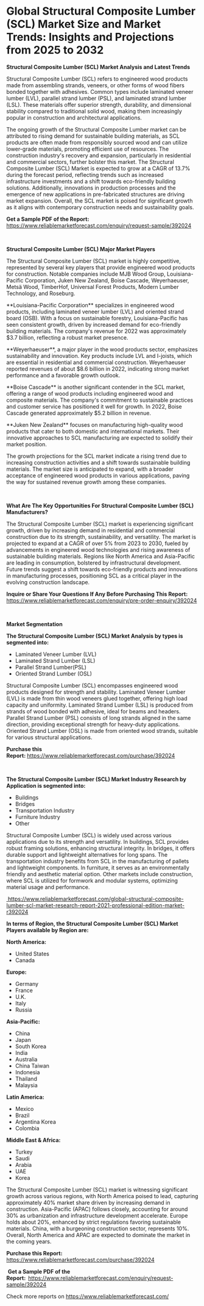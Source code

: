 <p><h1>Global Structural Composite Lumber (SCL) Market Size and Market Trends: Insights and Projections from 2025 to 2032</h1></p><p><strong>Structural Composite Lumber (SCL) Market Analysis and Latest Trends</strong></p>
<p><p>Structural Composite Lumber (SCL) refers to engineered wood products made from assembling strands, veneers, or other forms of wood fibers bonded together with adhesives. Common types include laminated veneer lumber (LVL), parallel strand lumber (PSL), and laminated strand lumber (LSL). These materials offer superior strength, durability, and dimensional stability compared to traditional solid wood, making them increasingly popular in construction and architectural applications.</p><p>The ongoing growth of the Structural Composite Lumber market can be attributed to rising demand for sustainable building materials, as SCL products are often made from responsibly sourced wood and can utilize lower-grade materials, promoting efficient use of resources. The construction industry's recovery and expansion, particularly in residential and commercial sectors, further bolster this market. The Structural Composite Lumber (SCL) Market is expected to grow at a CAGR of 13.7% during the forecast period, reflecting trends such as increased infrastructure investments and a shift towards eco-friendly building solutions. Additionally, innovations in production processes and the emergence of new applications in pre-fabricated structures are driving market expansion. Overall, the SCL market is poised for significant growth as it aligns with contemporary construction needs and sustainability goals.</p></p>
<p><strong>Get a Sample PDF of the Report:&nbsp;</strong> <a href="https://www.reliablemarketforecast.com/enquiry/request-sample/392024?utm_campaign=1170&utm_medium=2&utm_source=Github&utm_content=ia&utm_term=16012025&utm_id=structural-composite-lumber-scl">https://www.reliablemarketforecast.com/enquiry/request-sample/392024</a></p>
<p>&nbsp;</p>
<p><strong>Structural Composite Lumber (SCL) Major Market Players</strong></p>
<p><p>The Structural Composite Lumber (SCL) market is highly competitive, represented by several key players that provide engineered wood products for construction. Notable companies include MJB Wood Group, Louisiana-Pacific Corporation, Juken New Zealand, Boise Cascade, Weyerhaeuser, Metsä Wood, TimberHof, Universal Forest Products, Modern Lumber Technology, and Roseburg.</p><p>**Louisiana-Pacific Corporation** specializes in engineered wood products, including laminated veneer lumber (LVL) and oriented strand board (OSB). With a focus on sustainable forestry, Louisiana-Pacific has seen consistent growth, driven by increased demand for eco-friendly building materials. The company's revenue for 2022 was approximately $3.7 billion, reflecting a robust market presence.</p><p>**Weyerhaeuser**, a major player in the wood products sector, emphasizes sustainability and innovation. Key products include LVL and I-joists, which are essential in residential and commercial construction. Weyerhaeuser reported revenues of about $8.6 billion in 2022, indicating strong market performance and a favorable growth outlook.</p><p>**Boise Cascade** is another significant contender in the SCL market, offering a range of wood products including engineered wood and composite materials. The company's commitment to sustainable practices and customer service has positioned it well for growth. In 2022, Boise Cascade generated approximately $5.2 billion in revenue.</p><p>**Juken New Zealand** focuses on manufacturing high-quality wood products that cater to both domestic and international markets. Their innovative approaches to SCL manufacturing are expected to solidify their market position.</p><p>The growth projections for the SCL market indicate a rising trend due to increasing construction activities and a shift towards sustainable building materials. The market size is anticipated to expand, with a broader acceptance of engineered wood products in various applications, paving the way for sustained revenue growth among these companies.</p></p>
<p>&nbsp;</p>
<p><strong>What Are The Key Opportunities For Structural Composite Lumber (SCL) Manufacturers?</strong></p>
<p><p>The Structural Composite Lumber (SCL) market is experiencing significant growth, driven by increasing demand in residential and commercial construction due to its strength, sustainability, and versatility. The market is projected to expand at a CAGR of over 5% from 2023 to 2030, fueled by advancements in engineered wood technologies and rising awareness of sustainable building materials. Regions like North America and Asia-Pacific are leading in consumption, bolstered by infrastructural development. Future trends suggest a shift towards eco-friendly products and innovations in manufacturing processes, positioning SCL as a critical player in the evolving construction landscape.</p></p>
<p><strong>Inquire or Share Your Questions If Any Before Purchasing This Report:</strong> <a href="https://www.reliablemarketforecast.com/enquiry/pre-order-enquiry/392024?utm_campaign=1170&utm_medium=2&utm_source=Github&utm_content=ia&utm_term=16012025&utm_id=structural-composite-lumber-scl">https://www.reliablemarketforecast.com/enquiry/pre-order-enquiry/392024</a></p>
<p>&nbsp;</p>
<p><strong>Market Segmentation</strong></p>
<p><strong>The Structural Composite Lumber (SCL) Market Analysis by types is segmented into:</strong></p>
<p><ul><li>Laminated Veneer Lumber (LVL)</li><li>Laminated Strand Lumber (LSL)</li><li>Parallel Strand Lumber(PSL)</li><li>Oriented Strand Lumber (OSL)</li></ul></p>
<p><p>Structural Composite Lumber (SCL) encompasses engineered wood products designed for strength and stability. Laminated Veneer Lumber (LVL) is made from thin wood veneers glued together, offering high load capacity and uniformity. Laminated Strand Lumber (LSL) is produced from strands of wood bonded with adhesive, ideal for beams and headers. Parallel Strand Lumber (PSL) consists of long strands aligned in the same direction, providing exceptional strength for heavy-duty applications. Oriented Strand Lumber (OSL) is made from oriented wood strands, suitable for various structural applications.</p></p>
<p><strong>Purchase this Report:&nbsp;</strong><a href="https://www.reliablemarketforecast.com/purchase/392024?utm_campaign=1170&utm_medium=2&utm_source=Github&utm_content=ia&utm_term=16012025&utm_id=structural-composite-lumber-scl">https://www.reliablemarketforecast.com/purchase/392024</a></p>
<p>&nbsp;</p>
<p><strong>The Structural Composite Lumber (SCL) Market Industry Research by Application is segmented into:</strong></p>
<p><ul><li>Buildings</li><li>Bridges</li><li>Transportation Industry</li><li>Furniture Industry</li><li>Other</li></ul></p>
<p><p>Structural Composite Lumber (SCL) is widely used across various applications due to its strength and versatility. In buildings, SCL provides robust framing solutions, enhancing structural integrity. In bridges, it offers durable support and lightweight alternatives for long spans. The transportation industry benefits from SCL in the manufacturing of pallets and lightweight components. In furniture, it serves as an environmentally friendly and aesthetic material option. Other markets include construction, where SCL is utilized for formwork and modular systems, optimizing material usage and performance.</p></p>
<p><a href="https://www.reliablemarketforecast.com/global-structural-composite-lumber-scl-market-research-report-2021-professional-edition-market-r392024?utm_campaign=1170&utm_medium=2&utm_source=Github&utm_content=ia&utm_term=16012025&utm_id=structural-composite-lumber-scl">&nbsp;https://www.reliablemarketforecast.com/global-structural-composite-lumber-scl-market-research-report-2021-professional-edition-market-r392024</a></p>
<p><strong>In terms of Region, the Structural Composite Lumber (SCL) Market Players available by Region are:</strong></p>
<p>
    <p> <strong> North America: </strong>
        <ul>
            <li>United States</li>
            <li>Canada</li>
        </ul>
        </p> 
    <p> <strong> Europe: </strong>
        <ul>
            <li>Germany</li>
            <li>France</li>
            <li>U.K.</li>
            <li>Italy</li>
            <li>Russia</li>
        </ul>
        </p> 
    <p> <strong> Asia-Pacific: </strong>
        <ul>
            <li>China</li>
            <li>Japan</li>
            <li>South Korea</li>
            <li>India</li>
            <li>Australia</li>
            <li>China Taiwan</li>
            <li>Indonesia</li>
            <li>Thailand</li>
            <li>Malaysia</li>
        </ul>
        </p> 
    <p> <strong> Latin America: </strong>
        <ul>
            <li>Mexico</li>
            <li>Brazil</li>
            <li>Argentina Korea</li>
            <li>Colombia</li>
        </ul>
        </p> 
    <p> <strong> Middle East & Africa: </strong>
        <ul>
            <li>Turkey</li>
            <li>Saudi</li>
            <li>Arabia</li>
            <li>UAE</li>
            <li>Korea</li>
        </ul>
    </p>
    </p>
<p><p>The Structural Composite Lumber (SCL) market is witnessing significant growth across various regions, with North America poised to lead, capturing approximately 40% market share driven by increasing demand in construction. Asia-Pacific (APAC) follows closely, accounting for around 30% as urbanization and infrastructure development accelerate. Europe holds about 20%, enhanced by strict regulations favoring sustainable materials. China, with a burgeoning construction sector, represents 10%. Overall, North America and APAC are expected to dominate the market in the coming years.</p></p>
<p><strong>Purchase this Report: </strong><a href="https://www.reliablemarketforecast.com/purchase/392024?utm_campaign=1170&utm_medium=2&utm_source=Github&utm_content=ia&utm_term=16012025&utm_id=structural-composite-lumber-scl">https://www.reliablemarketforecast.com/purchase/392024</a></p>
<p>&nbsp;<strong>Get a Sample PDF of the Report:&nbsp;&nbsp;</strong><a href="https://www.reliablemarketforecast.com/enquiry/request-sample/392024?utm_campaign=1170&utm_medium=2&utm_source=Github&utm_content=ia&utm_term=16012025&utm_id=structural-composite-lumber-scl">https://www.reliablemarketforecast.com/enquiry/request-sample/392024</a></p>
<p><strong></strong></p>
<p>Check more reports on <a href="https://www.reliablemarketforecast.com/?utm_campaign=1170&utm_medium=2&utm_source=Github&utm_content=ia&utm_term=16012025&utm_id=structural-composite-lumber-scl">https://www.reliablemarketforecast.com/</a></p>